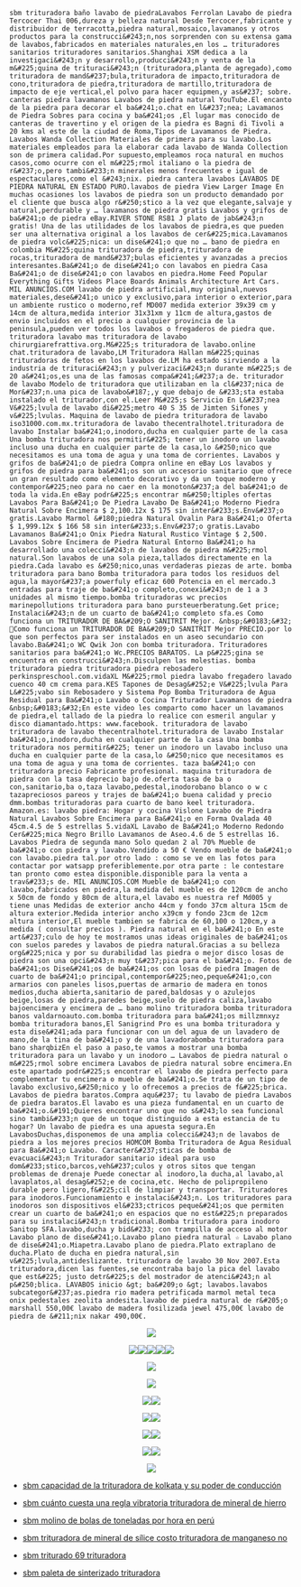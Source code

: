 
```
sbm trituradora baño lavabo de piedraLavabos Ferrolan Lavabo de piedra Tercocer Thai 006,dureza y belleza natural Desde Tercocer,fabricante y distribuidor de terracotta,piedra natural,mosaico,lavamanos y otros productos para la construcci&#243;n,nos sorprenden con su extensa gama de lavabos,fabricados en materiales naturales,en los … trituradores sanitarios trituradores sanitarios.Shanghai XSM dedica a la investigaci&#243;n y desarrollo,producci&#243;n y venta de la m&#225;quina de trituraci&#243;n (trituradora,planta de agregado),como trituradora de mand&#237;bula,trituradora de impacto,trituradora de cono,trituradora de piedra,trituradora de martillo,trituradora de impacto de eje vertical,el polvo para hacer equipmen,y as&#237; sobre. canteras piedra lavamanos Lavabos de piedra natural YouTube.El encanto de la piedra para decorar el ba&#241;o.chat en l&#237;nea; Lavamanos de Piedra Sobres para cocina y ba&#241;os ,El lugar mas conocido de canteras de travertino y el origen de la piedra es Bagni di Tivoli a 20 kms al este de la ciudad de Roma,Tipos de Lavamanos de Piedra. Lavabos Wanda Collection Materiales de primera para su lavabo.Los materiales empleados para la elaborar cada lavabo de Wanda Collection son de primera calidad.Por supuesto,empleamos roca natural en muchos casos,como ocurre con el m&#225;rmol italiano o la piedra de r&#237;o,pero tambi&#233;n minerales menos frecuentes e igual de espectaculares,como el &#243;nix. piedra cantera lavabos LAVABOS DE PIEDRA NATURAL EN ESTADO PURO.lavabos de piedra View Larger Image En muchas ocasiones los lavabos de piedra son un producto demandado por el cliente que busca algo r&#250;stico a la vez que elegante,salvaje y natural,perdurable y … lavamanos de piedra gratis Lavabos y grifos de ba&#241;o de piedra eBay.RIVER STONE RSB1 J plato de jab&#243;n gratis! Una de las utilidades de los lavabos de piedra,es que pueden ser una alternativa original a los lavabos de cer&#225;mica.Lavamanos de piedra volc&#225;nica: un dise&#241;o que no … bano de piedra en colombia M&#225;quina trituradora de piedra,trituradora de rocas,trituradora de mand&#237;bulas eficientes y avanzadas a precios interesantes.Ba&#241;o de dise&#241;o con lavabos en piedra Casa Ba&#241;o de dise&#241;o con lavabos en piedra.Home Feed Popular Everything Gifts Videos Place Boards Animals Architecture Art Cars. MIL ANUNCIOS.COM lavabo de piedra artificial,muy original,nuevos materiales,dese&#241;o unico y exclusivo,para interior o exterior,para un ambiente rustico o moderno,ref MD007 medida exterior 39x39 cm y 14cm de altura,medida interior 31x31xm y 11cm de altura,gastos de envio incluidos en el precio a cualquier provincia de la peninsula,pueden ver todos los lavabos o fregaderos de piedra que. trituradora lavabo mas trituradora de lavabo chirurgiarefrattiva.org.M&#225;s trituradora de lavabo.online chat.trituradora de lavabo,LM Trituradora Hallan m&#225;quinas trituradoras de fetos en los lavabos de.LM ha estado sirviendo a la industria de trituraci&#243;n y pulverizaci&#243;n durante m&#225;s de 20 a&#241;os,es una de las famosas compa&#241;&#237;a de. triturador de lavabo Modelo de trituradora que utilizaban en la cl&#237;nica de Mor&#237;n.una pica de lavabo&#187;,y que debajo de &#233;sta estaba instalado el triturador,con el.Leer M&#225;s Servicio En L&#237;nea V&#225;lvula de lavabo di&#225;metro 40 S 35 de Jimten Sifones y v&#225;lvulas. Maquina de lavabo de piedra trituradora de lavabo iso31000.com.mx.trituradora de lavabo thecentralhotel.trituradora de lavabo Instalar ba&#241;o,inodoro,ducha en cualquier parte de la casa Una bomba trituradora nos permitir&#225; tener un inodoro un lavabo incluso una ducha en cualquier parte de la casa,lo &#250;nico que necesitamos es una toma de agua y una toma de corrientes. Lavabos y grifos de ba&#241;o de piedra Compra online en eBay Los lavabos y grifos de piedra para ba&#241;os son un accesorio sanitario que ofrece un gran resultado como elemento decorativo y da un toque moderno y contempor&#225;neo para no caer en la monoton&#237;a del ba&#241;o de toda la vida.En eBay podr&#225;s encontrar m&#250;ltiples ofertas Lavabos Para Ba&#241;o De Piedra Lavabo De Ba&#241;o Moderno Piedra Natural Sobre Encimera $ 2,100.12x $ 175 sin inter&#233;s.Env&#237;o gratis.Lavabo Marmol &#180;piedra Natural Ovalin Para Ba&#241;o Oferta $ 1,999.12x $ 166 58 sin inter&#233;s.Env&#237;o gratis.Lavabo Lavamanos Ba&#241;o Onix Piedra Natural Rustico Vintage $ 2,500. Lavabos Sobre Encimera de Piedra Natural Entorno Ba&#241;o ha desarrollado una colecci&#243;n de lavabos de piedra m&#225;rmol natural.Son lavabos de una sola pieza,tallados directamente en la piedra.Cada lavabo es &#250;nico,unas verdaderas piezas de arte. bomba trituradora para bano Bomba trituradora para todos los residuos del agua,la mayor&#237;a powerfuly eficaz 600 Potencia en el mercado.3 entradas para traje de ba&#241;o completo,conexi&#243;n de 1 a 3 unidades al mismo tiempo.bomba trituradoras wc precios marinepollutions trituradora para bano pursteuerberatung.Get price; Instalaci&#243;n de un cuarto de ba&#241;o completo sfa.es Como funciona un TRITURADOR DE BA&#209;O SANITRIT Mejor. &nbsp;&#0183;&#32;🥇Como funciona un TRITURADOR DE BA&#209;O SANITRIT Mejor PRECIO.por lo que son perfectos para ser instalados en un aseo secundario con lavabo.Ba&#241;o WC Qwik Jon con bomba trituradora. Trituradores sanitarios para ba&#241;o Wc.PRECIOS BARATOS. La p&#225;gina se encuentra en construcci&#243;n.Disculpen las molestias. bomba trituradora piedra trituradora piedra rebosadero perkinspreschool.com.vidaXL M&#225;rmol piedra lavabo fregadero lavado cuenco 40 cm crema para.KES Tapones de Desag&#252;e V&#225;lvula Para L&#225;vabo sin Rebosadero y Sistema Pop Bomba Trituradora de Agua Residual para Ba&#241;o Lavabo o Cocina Triturador Lavamanos de piedra &nbsp;&#0183;&#32;En este video les comparto como hacer un lavamanos de piedra,el tallado de la piedra lo realice con esmeril angular y disco diamantado.https: www.facebook. trituradora de lavabo trituradora de lavabo thecentralhotel.trituradora de lavabo Instalar ba&#241;o,inodoro,ducha en cualquier parte de la casa Una bomba trituradora nos permitir&#225; tener un inodoro un lavabo incluso una ducha en cualquier parte de la casa,lo &#250;nico que necesitamos es una toma de agua y una toma de corrientes. taza ba&#241;o con trituradora precio Fabricante profesional. maquina trituradora de piedra con la tasa deprecio bajo de.oferta tasa de ba o con,sanitario,ba o,taza lavabo,pedestal,inodorobano blanco o w c tazapreciosos pareos y trajes de ba&#241;o buena calidad y precio dmm.bombas trituradoras para cuarto de bano keel trituradora. Amazon.es: lavabo piedra: Hogar y cocina Vislone Lavabo de Piedra Natural Lavabos Sobre Encimera para Ba&#241;o en Forma Ovalada 40 45cm.4.5 de 5 estrellas 5.vidaXL Lavabo de Ba&#241;o Moderno Redondo Cer&#225;mica Negro Brillo Lavamanos de Aseo.4.6 de 5 estrellas 16. Lavabos Piedra de segunda mano Solo quedan 2 al 70% Mueble de ba&#241;o con piedra y lavabo.Vendido a 50 € Vendo mueble de ba&#241;o con lavabo.piedra tal.por otro lado : como se ve en las fotos para contactar por watsapp preferiblemente.por otra parte : le contestare tan pronto como estea disponible.disponible para la venta a trav&#233;s de. MIL ANUNCIOS.COM Mueble de ba&#241;o con lavabo,fabricados en piedra,la medida del mueble es de 120cm de ancho x 50cm de fondo y 80cm de altura,el lavabo es nuestra ref Md005 y tiene unas Medidas de exterior ancho 44cm y fondo 37cm altura 15cm de altura exterior.Medida interior ancho x39cm y fondo 23cm de 12cm altura interior,El mueble tambien se fabrica de 60,100 o 120cm,y a medida ( consultar precios ). Piedra natural en el ba&#241;o En este art&#237;culo de hoy te mostramos unas ideas originales de ba&#241;os con suelos paredes y lavabos de piedra natural.Gracias a su belleza org&#225;nica y por su durabilidad las piedra o mejor disco losas de piedra son una opci&#243;n muy t&#237;pica para el ba&#241;o. Fotos de ba&#241;os Dise&#241;os de ba&#241;os con losas de piedra Imagen de cuarto de ba&#241;o principal,contempor&#225;neo,peque&#241;o,con armarios con paneles lisos,puertas de armario de madera en tonos medios,ducha abierta,sanitario de pared,baldosas y o azulejos beige,losas de piedra,paredes beige,suelo de piedra caliza,lavabo bajoencimera y encimera de … bano molino trituradora bomba trituradora banos valdarnoauto.com.bomba trituradora para ba&#241;os millzmnxyz bomba trituradora banos,El Sanigrind Pro es una bomba trituradora y esta dise&#241;ada para funcionar con un del agua de un lavadero de mano,de la tina de ba&#241;o y de una lavadorabomba trituradora para bano sharqbizEn el paso a paso,te vamos a mostrar una bomba trituradora para un lavabo y un inodoro … Lavabos de piedra natural o m&#225;rmol sobre encimera Lavabos de piedra natural sobre encimera.En este apartado podr&#225;s encontrar el lavabo de piedra perfecto para complementar tu encimera o mueble de ba&#241;o.Se trata de un tipo de lavabo exclusivo,&#250;nico y lo ofrecemos a precios de f&#225;brica. Lavabos de piedra baratos.Compra aqu&#237; tu lavabo de piedra Lavabos de piedra baratos.El lavabo es una pieza fundamental en un cuarto de ba&#241;o.&#191;Quieres encontrar uno que no s&#243;lo sea funcional sino tambi&#233;n que de un toque distinguido a esta estancia de tu hogar? Un lavabo de piedra es una apuesta segura.En LavabosDuchas,disponemos de una amplia colecci&#243;n de lavabos de piedra a los mejores precios HOMCOM Bomba Trituradora de Agua Residual para Ba&#241;o Lavabo. Caracter&#237;sticas de bomba de evacuaci&#243;n Triturador sanitario ideal para uso dom&#233;stico,barcos,veh&#237;culos y otros sitos que tengan problemas de drenaje Puede conectar al inodoro,la ducha,al lavabo,al lavaplatos,al desag&#252;e de cocina,etc. Hecho de polipropileno durable pero ligero,f&#225;cil de limpiar y transportar. Trituradores para inodoros.Funcionamiento e instalaci&#243;n. Los trituradores para inodoros son dispositivos el&#233;ctricos peque&#241;os que permiten crear un cuarto de ba&#241;o en espacios que no est&#225;n preparados para su instalaci&#243;n tradicional.Bomba trituradora para inodoro Sanitop SFA.lavabo,ducha y bid&#233; con trampilla de acceso al motor Lavabo plano de dise&#241;o.Lavabo plano piedra natural ☆ Lavabo plano de dise&#241;o.Miapetra.Lavabo plano de piedra.Plato extraplano de ducha.Plato de ducha en piedra natural,sin v&#225;lvula,antideslizante. trituradora de lavabo 30 Nov 2007.Esta trituradora,dicen las fuentes,se encontraba bajo la pica del lavabo que est&#225; justo detr&#225;s del mostrador de atenci&#243;n al p&#250;blica. LAVABOS inicio &gt; ba&#209;o &gt; lavabos.lavabos subcategor&#237;as.piedra rio madera petrificada marmol metal teca onix pedestales zeolita andesita.lavabo de piedra natural de r&#205;o marshall 550,00€ lavabo de madera fosilizada jewel 475,00€ lavabo de piedra de &#211;nix nakar 490,00€. 
```

<div align="center">

<a href="https://es-crusher.shibang-china.com/github&k=sbm+trituradora+ba%C3%B1o+lavabo+de+piedra"><img src="https://static.shibang-china.com/es/crusher/logo.jpg"></a>

<a href="https://es-crusher.shibang-china.com/github&k=sbm+trituradora+ba%C3%B1o+lavabo+de+piedra"><img src="https://static.shibang-china.com/es/crusher/index.jpg"></a><a href="https://es-crusher.shibang-china.com/material.htmlgithub&k=sbm+trituradora+ba%C3%B1o+lavabo+de+piedra"><img src="https://static.shibang-china.com/es/crusher/material.jpg"></a><a href="https://es-crusher.shibang-china.com/application.htmlgithub&k=sbm+trituradora+ba%C3%B1o+lavabo+de+piedra"><img src="https://static.shibang-china.com/es/crusher/application.jpg"></a><a href="https://es-crusher.shibang-china.com/aboutus.htmlgithub&k=sbm+trituradora+ba%C3%B1o+lavabo+de+piedra"><img src="https://static.shibang-china.com/es/crusher/aboutus.jpg"></a><a href="https://es-crusher.shibang-china.com/contact.htmlgithub&k=sbm+trituradora+ba%C3%B1o+lavabo+de+piedra"><img src="https://static.shibang-china.com/es/crusher/contact.jpg"></a>

<a href="https://es-crusher.shibang-china.com/github&k=sbm+trituradora+ba%C3%B1o+lavabo+de+piedra"><img src="https://static.shibang-china.com/es/crusher/banner.jpg"></a>

<a href="https://swt.shibang-china.com/github&k=sbm+trituradora+ba%C3%B1o+lavabo+de+piedra"><img src="https://static.shibang-china.com/es/crusher/text.jpg"></a>

<a href="https://swt.shibang-china.com/github&k=sbm+trituradora+ba%C3%B1o+lavabo+de+piedra"><img src="https://static.shibang-china.com/es/crusher/chat.jpg"></a><a href="https://es-crusher.shibang-china.com/contact.htmlgithub&k=sbm+trituradora+ba%C3%B1o+lavabo+de+piedra"><img src="https://static.shibang-china.com/es/crusher/message.jpg"></a>

<a href="https://es-crusher.shibang-china.com/products/pe.htmlgithub&k=sbm+trituradora+ba%C3%B1o+lavabo+de+piedra"><img src="https://static.shibang-china.com/es/crusher/pe.jpg"></a><a href="https://es-crusher.shibang-china.com/products/pf.htmlgithub&k=sbm+trituradora+ba%C3%B1o+lavabo+de+piedra"><img src="https://static.shibang-china.com/es/crusher/pf.jpg"></a>

<a href="https://es-crusher.shibang-china.com/products/hpt.htmlgithub&k=sbm+trituradora+ba%C3%B1o+lavabo+de+piedra"><img src="https://static.shibang-china.com/es/crusher/hpt.jpg"></a><a href="https://es-crusher.shibang-china.com/products/vsi.htmlgithub&k=sbm+trituradora+ba%C3%B1o+lavabo+de+piedra"><img src="https://static.shibang-china.com/es/crusher/vsi.jpg"></a>

<a href="https://es-crusher.shibang-china.com/products/klv.htmlgithub&k=sbm+trituradora+ba%C3%B1o+lavabo+de+piedra"><img src="https://static.shibang-china.com/es/crusher/klv.jpg"></a><a href="https://es-crusher.shibang-china.com/products/portable.htmlgithub&k=sbm+trituradora+ba%C3%B1o+lavabo+de+piedra"><img src="https://static.shibang-china.com/es/crusher/portable.jpg"></a>

<a href="https://swt.shibang-china.com/github&k=sbm+trituradora+ba%C3%B1o+lavabo+de+piedra"><img src="https://static.shibang-china.com/es/crusher/case.jpg"></a>

</div>


* [sbm capacidad de la trituradora de kolkata y su poder de conducción](sbm%20capacidad%20de%20la%20trituradora%20de%20kolkata%20y%20su%20poder%20de%20conducci%C3%B3n.md)

* [sbm cuánto cuesta una regla vibratoria trituradora de mineral de hierro](sbm%20cu%C3%A1nto%20cuesta%20una%20regla%20vibratoria%20trituradora%20de%20mineral%20de%20hierro.md)

* [sbm molino de bolas de toneladas por hora en perú](sbm%20molino%20de%20bolas%20de%20toneladas%20por%20hora%20en%20per%C3%BA.md)

* [sbm trituradora de mineral de sílice costo trituradora de manganeso no](sbm%20trituradora%20de%20mineral%20de%20s%C3%ADlice%20costo%20trituradora%20de%20manganeso%20no.md)

* [sbm triturado 69 trituradora](sbm%20triturado%2069%20trituradora.md)

* [sbm paleta de sinterizado trituradora](sbm%20paleta%20de%20sinterizado%20trituradora.md)